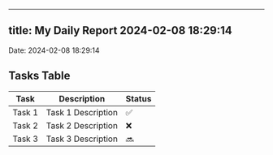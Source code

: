 
---
title: My Daily Report 2024-02-08 18:29:14
---

Date: 2024-02-08 18:29:14

## Tasks Table

| Task | Description | Status |
|------|-------------|--------|
| Task 1 | Task 1 Description | ✅ |
| Task 2 | Task 2 Description | ❌ |
| Task 3 | Task 3 Description | 🔜 |

